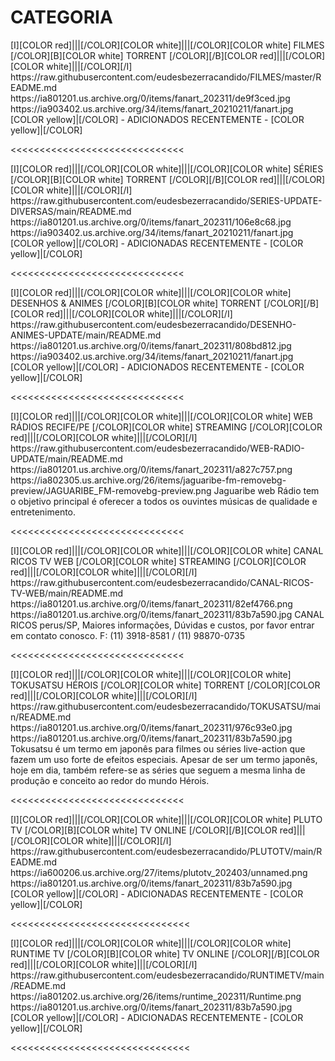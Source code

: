 # CATEGORIA  


<channels>
<channel>
<name>[I][COLOR red]|||[/COLOR][COLOR white]|||[/COLOR][COLOR  white] FILMES [/COLOR][B][COLOR white] TORRENT [/COLOR][/B][COLOR red]|||[/COLOR][COLOR white]|||[/COLOR][/I]</name> 
<externallink>https://raw.githubusercontent.com/eudesbezerracandido/FILMES/master/README.md</externallink>
<thumbnail>https://ia801201.us.archive.org/0/items/fanart_202311/de9f3ced.jpg</thumbnail>
<fanart>https://ia903402.us.archive.org/34/items/fanart_20210211/fanart.jpg</fanart>
<info>
[COLOR yellow]|[/COLOR] - ADICIONADOS RECENTEMENTE - [COLOR yellow]|[/COLOR]</info>
</channel>
</channels>

<<<<<<<<<<<<<<<<<<<<<<<<<<<<<<

<channels>
<channel>
<name>[I][COLOR red]|||[/COLOR][COLOR white]|||[/COLOR][COLOR  white] SÉRIES [/COLOR][B][COLOR white] TORRENT [/COLOR][/B][COLOR red]|||[/COLOR][COLOR white]|||[/COLOR][/I] </name>
<externallink>https://raw.githubusercontent.com/eudesbezerracandido/SERIES-UPDATE-DIVERSAS/main/README.md</externallink>
<thumbnail>https://ia801201.us.archive.org/0/items/fanart_202311/106e8c68.jpg</thumbnail>
<fanart>https://ia903402.us.archive.org/34/items/fanart_20210211/fanart.jpg</fanart>
<info> 
[COLOR yellow]|[/COLOR] - ADICIONADAS RECENTEMENTE - [COLOR yellow]|[/COLOR]</info>
</channel>
</channels>

<<<<<<<<<<<<<<<<<<<<<<<<<<<<<<     

<channels> 
<channel>
<name>[I][COLOR red]|||[/COLOR][COLOR white]|||[/COLOR][COLOR  white] DESENHOS & ANIMES [/COLOR][B][COLOR white] TORRENT [/COLOR][/B][COLOR red]|||[/COLOR][COLOR white]|||[/COLOR][/I]</name>
<externallink>https://raw.githubusercontent.com/eudesbezerracandido/DESENHO-ANIMES-UPDATE/main/README.md</externallink>
<thumbnail>https://ia801201.us.archive.org/0/items/fanart_202311/808bd812.jpg</thumbnail>
<fanart>https://ia903402.us.archive.org/34/items/fanart_20210211/fanart.jpg</fanart>
<info>
[COLOR yellow]|[/COLOR] - ADICIONADOS RECENTEMENTE - [COLOR yellow]|[/COLOR]</info>
</channel>
</channels>

<<<<<<<<<<<<<<<<<<<<<<<<<<<<<<

<channels>
<channel>
<name>[I][COLOR red]|||[/COLOR][COLOR white]|||[/COLOR][COLOR white] WEB RÁDIOS  RECIFE/PE [/COLOR][COLOR white] STREAMING [/COLOR][COLOR red]|||[/COLOR][COLOR white]|||[/COLOR][/I]</name>
<externallink>https://raw.githubusercontent.com/eudesbezerracandido/WEB-RADIO-UPDATE/main/README.md</externallink>
<thumbnail>https://ia801201.us.archive.org/0/items/fanart_202311/a827c757.png</thumbnail>
<fanart>https://ia802305.us.archive.org/26/items/jaguaribe-fm-removebg-preview/JAGUARIBE_FM-removebg-preview.png</fanart>
<info>Jaguaribe web Rádio tem o objetivo principal é oferecer a todos os ouvintes músicas de qualidade e entretenimento.</info>
</channel>
</channels>

<<<<<<<<<<<<<<<<<<<<<<<<<<<<<< 

<channels> 
<channel>
<name>[I][COLOR red]|||[/COLOR][COLOR white]|||[/COLOR][COLOR white] CANAL RICOS TV WEB  [/COLOR][COLOR white] STREAMING [/COLOR][COLOR red]|||[/COLOR][COLOR white]|||[/COLOR][/I]</name>
<externallink>https://raw.githubusercontent.com/eudesbezerracandido/CANAL-RICOS-TV-WEB/main/README.md</externallink>
<thumbnail>https://ia801201.us.archive.org/0/items/fanart_202311/82ef4766.png</thumbnail>
<fanart>https://ia801201.us.archive.org/0/items/fanart_202311/83b7a590.jpg</fanart>
<info>CANAL RICOS perus/SP, Maiores informações, Dúvidas e custos, por favor entrar em contato conosco.
F: (11) 3918-8581 / (11) 98870-0735</info>
</channel>
</channels>

<<<<<<<<<<<<<<<<<<<<<<<<<<<<<< 

<channels>
<channel>
<name>[I][COLOR red]|||[/COLOR][COLOR white]|||[/COLOR][COLOR white] TOKUSATSU HÉROIS [/COLOR][COLOR white] TORRENT [/COLOR][COLOR red]|||[/COLOR][COLOR white]|||[/COLOR][/I]</name>
<externallink>https://raw.githubusercontent.com/eudesbezerracandido/TOKUSATSU/main/README.md</externallink>
<thumbnail>https://ia801201.us.archive.org/0/items/fanart_202311/976c93e0.jpg</thumbnail>
<fanart>https://ia801201.us.archive.org/0/items/fanart_202311/83b7a590.jpg</fanart>
<info>Tokusatsu é um termo em japonês para filmes ou séries live-action que fazem um uso forte de efeitos especiais. Apesar de ser um termo japonês, hoje em dia, também refere-se as séries que seguem a mesma linha de produção e conceito ao redor do mundo Hérois.</info>
</channel>
</channels>

<<<<<<<<<<<<<<<<<<<<<<<<<<<<<<   

<channels>
<channel>
<name>[I][COLOR red]|||[/COLOR][COLOR white]|||[/COLOR][COLOR  white] PLUTO TV [/COLOR][B][COLOR white] TV ONLINE [/COLOR][/B][COLOR red]|||[/COLOR][COLOR white]|||[/COLOR][/I]</name>
<externallink>https://raw.githubusercontent.com/eudesbezerracandido/PLUTOTV/main/README.md</externallink>
<thumbnail>https://ia600206.us.archive.org/27/items/plutotv_202403/unnamed.png</thumbnail>
<fanart>https://ia801201.us.archive.org/0/items/fanart_202311/83b7a590.jpg</fanart>
<info> 
[COLOR yellow]|[/COLOR] - ADICIONADAS RECENTEMENTE - [COLOR yellow]|[/COLOR]</info> 
</channel>
</channels>

<<<<<<<<<<<<<<<<<<<<<<<<<<<<<<<

<channels>
<channel>
<name>[I][COLOR red]|||[/COLOR][COLOR white]|||[/COLOR][COLOR  white] RUNTIME TV [/COLOR][B][COLOR white] TV ONLINE [/COLOR][/B][COLOR red]|||[/COLOR][COLOR white]|||[/COLOR][/I]</name>
<externallink>https://raw.githubusercontent.com/eudesbezerracandido/RUNTIMETV/main/README.md</externallink>
<thumbnail>https://ia801202.us.archive.org/26/items/runtime_202311/Runtime.png</thumbnail>
<fanart>https://ia801201.us.archive.org/0/items/fanart_202311/83b7a590.jpg</fanart>
<info> 
[COLOR yellow]|[/COLOR] - ADICIONADAS RECENTEMENTE - [COLOR yellow]|[/COLOR]</info> 
</channel>
</channels>

<<<<<<<<<<<<<<<<<<<<<<<<<<<<<<<









  






 




 


